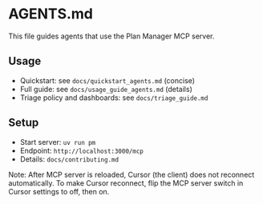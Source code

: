 # AGENTS.md

This file guides agents that use the Plan Manager MCP server.

## Usage
- Quickstart: see `docs/quickstart_agents.md` (concise)
- Full guide: see `docs/usage_guide_agents.md` (details)
- Triage policy and dashboards: see `docs/triage_guide.md`

## Setup
- Start server: `uv run pm`
- Endpoint: `http://localhost:3000/mcp`
- Details: `docs/contributing.md`

Note: After MCP server is reloaded, Cursor (the client) does not reconnect automatically. To make Cursor reconnect, flip the MCP server switch in Cursor settings to off, then on.
